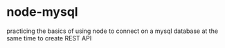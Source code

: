 # node-mysql
practicing the basics of using node to connect on a mysql database at the same time to create REST API
